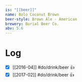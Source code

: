 ```yaml
---
is: "[[beer]]"
name: Bolo Coconut Brown
beer-style: Brown Ale - American
brewery: Burial Beer Co.
abv: 5.6
---
```

# Log
- [x] [[2016-04]] #do/drink/beer 👍
- [x] [[2017-02]] #do/drink/beer 👍
